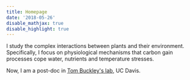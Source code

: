 ```yaml
---
title: Homepage
date: '2018-05-26'
disable_mathjax: true
disable_highlight: true
---
```



I study the complex interactions between plants and their environment. Specifically, I focus on physiological mechanisms that carbon gain processes cope water, nutrients and temperature stresses. 

Now, I am a post-doc in [Tom Buckley's lab](https://buckleylab.ucdavis.edu/), UC Davis. 




<script 

type="text/javascript" id="clstr_globe" src="//cdn.clustrmaps.com/globe.js?d=h3LHvXET5dit89LK07rlQSAN4UgPTmnOucWO5WUbSpg" width="40" height="40">

</script>

